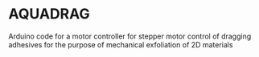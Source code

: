 # AQUADRAG

Arduino code for a motor controller for stepper motor control of dragging adhesives for the purpose of mechanical exfoliation of 2D materials

